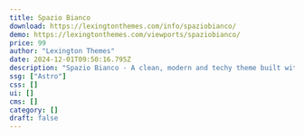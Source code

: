 ```yaml
---
title: Spazio Bianco
download: https://lexingtonthemes.com/info/spaziobianco/
demo: https://lexingtonthemes.com/viewports/spaziobianco/
price: 99
author: "Lexington Themes"
date: 2024-12-01T09:50:16.795Z
description: "Spazio Bianco - A clean, modern and techy theme built with Astrojs and Talwind CSS for your next project"
ssg: ["Astro"]
css: []
ui: []
cms: []
category: []
draft: false
---
```


